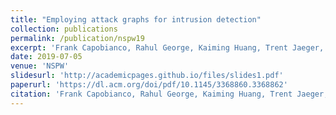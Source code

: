 ```yaml
---
title: "Employing attack graphs for intrusion detection"
collection: publications
permalink: /publication/nspw19
excerpt: 'Frank Capobianco, Rahul George, Kaiming Huang, Trent Jaeger, Srikanth Krishnamurthy, Zhiyun Qian, Mathias Payer, Paul Yu.'
date: 2019-07-05
venue: 'NSPW'
slidesurl: 'http://academicpages.github.io/files/slides1.pdf'
paperurl: 'https://dl.acm.org/doi/pdf/10.1145/3368860.3368862'
citation: 'Frank Capobianco, Rahul George, Kaiming Huang, Trent Jaeger, Srikanth Krishnamurthy, Zhiyun Qian, Mathias Payer, Paul Yu. (2019). &quot;Employing attack graphs for intrusion detection.&quot; <i>NSPW 2019</i>.'
---
```

